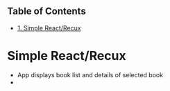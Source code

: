 <div id="table-of-contents">
<h2>Table of Contents</h2>
<div id="text-table-of-contents">
<ul>
<li><a href="#org3a08025">1. Simple React/Recux</a></li>
</ul>
</div>
</div>

<a id="org3a08025"></a>

# Simple React/Recux

-   App displays book list and details of selected book
-
